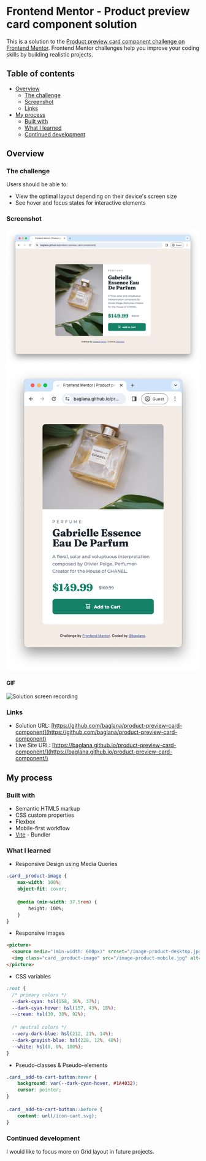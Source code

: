 # Frontend Mentor - Product preview card component solution

This is a solution to the [Product preview card component challenge on Frontend Mentor](https://www.frontendmentor.io/challenges/product-preview-card-component-GO7UmttRfa). Frontend Mentor challenges help you improve your coding skills by building realistic projects. 

## Table of contents

- [Overview](#overview)
  - [The challenge](#the-challenge)
  - [Screenshot](#screenshot)
  - [Links](#links)
- [My process](#my-process)
  - [Built with](#built-with)
  - [What I learned](#what-i-learned)
  - [Continued development](#continued-development)

## Overview

### The challenge

Users should be able to:

- View the optimal layout depending on their device's screen size
- See hover and focus states for interactive elements

### Screenshot

![Solution desktop guest screenshot](./public/screenshot-desktop-guest.png)
![Solution mobile screenshot](./public/screenshot-mobile.png)

#### GIF

![Solution screen recording](./public/screen-recording.gif)


### Links

- Solution URL: [https://github.com/baglana/product-preview-card-component](https://github.com/baglana/product-preview-card-component)
- Live Site URL: [https://baglana.github.io/product-preview-card-component/](https://baglana.github.io/product-preview-card-component/)

## My process

### Built with

- Semantic HTML5 markup
- CSS custom properties
- Flexbox
- Mobile-first workflow
- [Vite](https://vitejs.dev/) - Bundler

### What I learned

- Responsive Design using Media Queries

```css
.card__product-image {
    max-width: 100%;
    object-fit: cover;

    @media (min-width: 37.5rem) {
        height: 100%;
    }
}
```

- Responsive Images
```html
<picture>
  <source media="(min-width: 600px)" srcset="/image-product-desktop.jpg">
  <img class="card__product-image" src="/image-product-mobile.jpg" alt="Card product image">
</picture>
```
- CSS variables
```css
:root {
  /* primary colors */
  --dark-cyan: hsl(158, 36%, 37%);
  --dark-cyan-hover: hsl(157, 43%, 18%);
  --cream: hsl(30, 38%, 92%);

  /* neutral colors */
  --very-dark-blue: hsl(212, 21%, 14%);
  --dark-grayish-blue: hsl(228, 12%, 48%);
  --white: hsl(0, 0%, 100%);
}
```

- Pseudo-classes & Pseudo-elements

```css
.card__add-to-cart-button:hover {
    background: var(--dark-cyan-hover, #1A4032);
    cursor: pointer;
}

.card__add-to-cart-button::before {
    content: url(/icon-cart.svg);
}
```

### Continued development

I would like to focus more on Grid layout in future projects.